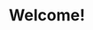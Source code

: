---
permalink: /
title: "Welcome!"
excerpt: "About me"
author_profile: true
redirect_from: 
  - /about/
  - /about.html
---